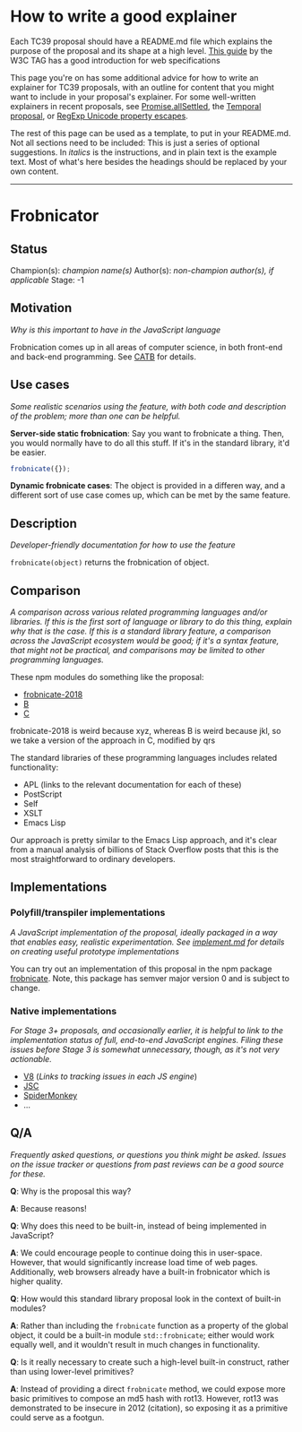 # How to write a good explainer

Each TC39 proposal should have a README.md file which explains the purpose of the proposal and its shape at a high level. [This guide](https://github.com/w3ctag/w3ctag.github.io/blob/master/explainers.md) by the W3C TAG has a good introduction for web specifications

This page you're on has some additional advice for how to write an explainer for TC39 proposals, with an outline for content that you might want to include in your proposal's explainer. For some well-written explainers in recent proposals, see  [Promise.allSettled](https://github.com/tc39/proposal-promise-allSettled), the [Temporal proposal](https://github.com/tc39/proposal-temporal), or [RegExp Unicode property escapes](https://github.com/tc39/proposal-regexp-unicode-property-escapes).

The rest of this page can be used as a template, to put in your README.md. Not all sections need to be included: This is just a series of optional suggestions. In *italics* is the instructions, and in plain text is the example text. Most of what's here besides the headings should be replaced by your own content.

----

# Frobnicator

## Status

Champion(s): *champion name(s)*
Author(s): *non-champion author(s), if applicable*
Stage: -1

## Motivation

*Why is this important to have in the JavaScript language*

Frobnication comes up in all areas of computer science, in both front-end and back-end programming. See [CATB](http://catb.org/jargon/html/F/frobnicate.html) for details.

## Use cases

*Some realistic scenarios using the feature, with both code and description of the problem; more than one can be helpful.*

**Server-side static frobnication**: Say you want to frobnicate a thing. Then, you would normally have to do all this stuff. If it's in the standard library, it'd be easier.

```js
frobnicate({});
```

**Dynamic frobnicate cases**: The object is provided in a differen way, and a different sort of use case comes up, which can be met by the same feature.

## Description

*Developer-friendly documentation for how to use the feature*

`frobnicate(object)` returns the frobnication of object.

## Comparison

*A comparison across various related programming languages and/or libraries. If this is the first sort of language or library to do this thing, explain why that is the case. If this is a standard library feature, a comparison across the JavaScript ecosystem would be good; if it's a syntax feature, that might not be practical, and comparisons may be limited to other programming languages.*

These npm modules do something like the proposal:
- [frobnicate-2018](https://www.npmjs.com/package/frobnicate-2018)
- [B](link)
- [C](link)

frobnicate-2018 is weird because xyz, whereas B is weird because jkl, so we take a version of the approach in C, modified by qrs

The standard libraries of these programming languages includes related functionality:
- APL (links to the relevant documentation for each of these)
- PostScript
- Self
- XSLT
- Emacs Lisp

Our approach is pretty similar to the Emacs Lisp approach, and it's clear from a manual analysis of billions of Stack Overflow posts that this is the most straightforward to ordinary developers.

## Implementations

### Polyfill/transpiler implementations

*A JavaScript implementation of the proposal, ideally packaged in a way that enables easy, realistic experimentation. See [implement.md](https://github.com/tc39/how-we-work/blob/master/implement.md) for details on creating useful prototype implementations*

You can try out an implementation of this proposal in the npm package [frobnicate](https://www.npmjs.com/package/frobnicate). Note, this package has semver major version 0 and is subject to change.

### Native implementations

*For Stage 3+ proposals, and occasionally earlier, it is helpful to link to the implementation status of full, end-to-end JavaScript engines. Filing these issues before Stage 3 is somewhat unnecessary, though, as it's not very actionable.*

- [V8]() (*Links to tracking issues in each JS engine*)
- [JSC]()
- [SpiderMonkey]()
- ...

## Q/A

*Frequently asked questions, or questions you think might be asked. Issues on the issue tracker or questions from past reviews can be a good source for these.*

**Q**: Why is the proposal this way?

**A**: Because reasons!

**Q**: Why does this need to be built-in, instead of being implemented in JavaScript?

**A**: We could encourage people to continue doing this in user-space. However, that would significantly increase load time of web pages. Additionally, web browsers already have a built-in frobnicator which is higher quality.

**Q**: How would this standard library proposal look in the context of built-in modules?

**A**: Rather than including the `frobnicate` function as a property of the global object, it could be a built-in module `std::frobnicate`; either would work equally well, and it wouldn't result in much changes in functionality.

**Q**: Is it really necessary to create such a high-level built-in construct, rather than using lower-level primitives?

**A**: Instead of providing a direct `frobnicate` method, we could expose more basic primitives to compose an md5 hash with rot13. However, rot13 was demonstrated to be insecure in 2012 (citation), so exposing it as a primitive could serve as a footgun.
